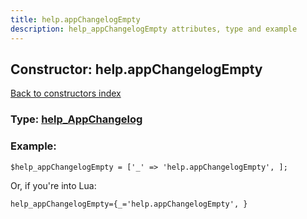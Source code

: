 ```yaml
---
title: help.appChangelogEmpty
description: help_appChangelogEmpty attributes, type and example
---
```

## Constructor: help.appChangelogEmpty  
[Back to constructors index](index.md)






### Type: [help\_AppChangelog](../types/help_AppChangelog.md)


### Example:

```
$help_appChangelogEmpty = ['_' => 'help.appChangelogEmpty', ];
```  

Or, if you're into Lua:  


```
help_appChangelogEmpty={_='help.appChangelogEmpty', }

```


